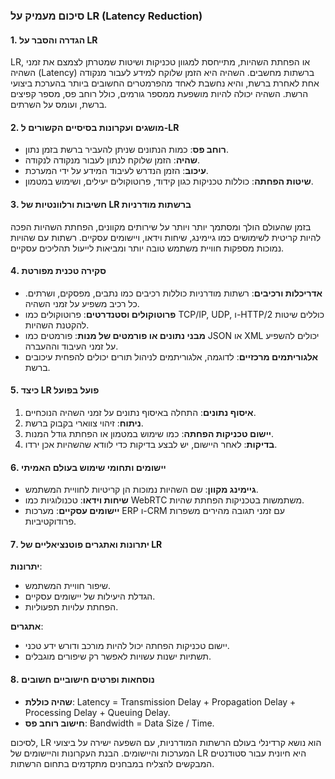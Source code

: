 ### סיכום מעמיק על LR (Latency Reduction)

#### 1. הגדרה והסבר על LR
LR, או הפחתת השהיות, מתייחסת למגוון טכניקות ושיטות שמטרתן לצמצם את זמני השהיה (Latency) ברשתות מחשבים. השהיה היא הזמן שלוקח למידע לעבור מנקודה אחת לאחרת ברשת, והיא נחשבת לאחד מהפרמטרים החשובים ביותר בהערכת ביצועי הרשת. השהיה יכולה להיות מושפעת ממספר גורמים, כולל רוחב פס, מספר קפיצים ברשת, ועומס על השרתים.

#### 2. מושגים ועקרונות בסיסיים הקשורים ל-LR
- **רוחב פס**: כמות הנתונים שניתן להעביר ברשת בזמן נתון.
- **שהיה**: הזמן שלוקח לנתון לעבור מנקודה לנקודה.
- **עיכוב**: הזמן הנדרש לעיבוד המידע על ידי המערכת.
- **שיטות הפחתה**: כוללות טכניקות כגון קידוד, פרוטוקולים יעילים, ושימוש במטמון.

#### 3. חשיבות ורלוונטיות של LR ברשתות מודרניות
בזמן שהעולם הולך ומסתמך יותר ויותר על שירותים מקוונים, הפחתת השהיות הפכה להיות קריטית לשימושים כמו גיימינג, שיחות וידאו, ויישומים עסקיים. רשתות עם שהויות נמוכות מספקות חוויית משתמש טובה יותר ומביאות לייעול תהליכים עסקיים.

#### 4. סקירה טכנית מפורטת
- **אדריכלות ורכיבים**: רשתות מודרניות כוללות רכיבים כמו נתבים, מפסקים, ושרתים. כל רכיב משפיע על זמני השהיה.
- **פרוטוקולים וסטנדרטים**: פרוטוקולים כמו TCP/IP, UDP, ו-HTTP/2 כוללים שיטות להקטנת השהיות.
- **מבני נתונים או פורמטים של מנות**: פורמטים כמו JSON או XML יכולים להשפיע על זמני העיבוד וההעברה.
- **אלגוריתמים מרכזיים**: לדוגמה, אלגוריתמים לניהול תורים יכולים להפחית עיכובים ברשת.

#### 5. כיצד LR פועל בפועל
1. **איסוף נתונים**: התחלה באיסוף נתונים על זמני השהיה הנוכחיים.
2. **ניתוח**: זיהוי צווארי בקבוק ברשת.
3. **יישום טכניקות הפחתה**: כמו שימוש במטמון או הפחתת גודל המנות.
4. **בדיקות**: לאחר היישום, יש לבצע בדיקות כדי לוודא שהשהיות אכן ירדו.

#### 6. יישומים ותחומי שימוש בעולם האמיתי
- **גיימינג מקוון**: שם השהיות נמוכות הן קריטיות לחוויית המשתמש.
- **שיחות וידאו**: טכנולוגיות כמו WebRTC משתמשות בטכניקות הפחתת שהיות.
- **יישומים עסקיים**: מערכות ERP ו-CRM עם זמני תגובה מהירים משפרות פרודוקטיביות.

#### 7. יתרונות ואתגרים פוטנציאליים של LR
**יתרונות**:
- שיפור חוויית המשתמש.
- הגדלת היעילות של יישומים עסקיים.
- הפחתת עלויות תפעוליות.

**אתגרים**:
- יישום טכניקות הפחתה יכול להיות מורכב ודורש ידע טכני.
- תשתיות ישנות עשויות לאפשר רק שיפורים מוגבלים.

#### 8. נוסחאות ופרטים חישוביים חשובים
- **שהיה כוללת**: Latency = Transmission Delay + Propagation Delay + Processing Delay + Queuing Delay.
- **חישוב רוחב פס**: Bandwidth = Data Size / Time.

לסיכום, LR הוא נושא קרדינלי בעולם הרשתות המודרניות, עם השפעה ישירה על ביצועי המערכות והיישומים. הבנת העקרונות והיישומים של LR היא חיונית עבור סטודנטים המבקשים להצליח במבחנים מתקדמים בתחום הרשתות.